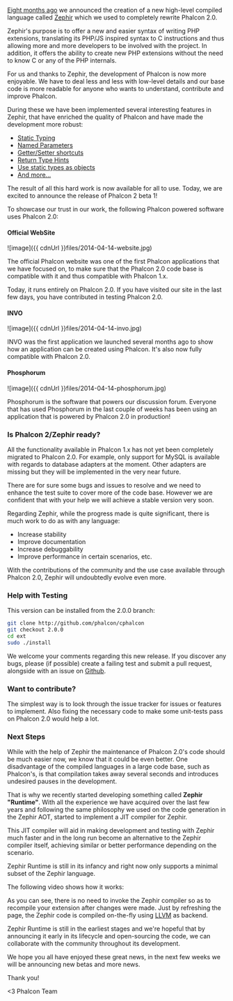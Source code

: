 [Eight months ago](https://blog.phalconphp.com/post/phalcon-2-0-the-future) we announced the creation of a new high-level compiled language called [Zephir](http://www.zephir-lang.com) which we used to completely rewrite Phalcon 2.0.

Zephir's purpose is to offer a new and easier syntax of writing PHP extensions, translating its PHP/JS inspired syntax to C instructions and thus allowing more and more developers to be involved with the project. In addition, it offers the ability to create new PHP extensions without the need to know C or any of the PHP internals.

For us and thanks to Zephir, the development of Phalcon is now more enjoyable. We have to deal less and less with low-level details and our base code is more readable for anyone who wants to understand, contribute and improve Phalcon.

During these we have been implemented several interesting features in Zephir, that have enriched the quality of Phalcon and have made the development more robust:

- [Static Typing](http://zephir-lang.com/types.html#static-types)
- [Named Parameters](http://blog.zephir-lang.com/post/76596064349/whats-new-in-zephir-v)
- [Getter/Setter shortcuts](http://zephir-lang.com/oop.html#getter-setter-shortcuts)
- [Return Type Hints](http://zephir-lang.com/oop.html#return-type-hints)
- [Use static types as objects](http://zephir-lang.com/builtin-methods.html)
- [And more...](http://zephir-lang.com/index.html)

The result of all this hard work is now available for all to use. Today, we are excited to announce the release of Phalcon 2 beta 1!

To showcase our trust in our work, the following Phalcon powered software uses Phalcon 2.0:

#### Official WebSite

![image]({{ cdnUrl }}files/2014-04-14-website.jpg)

The official Phalcon website was one of the first Phalcon applications that we have focused on, to make sure that the Phalcon 2.0 code base is compatible with it and thus compatible with Phalcon 1.x.

Today, it runs entirely on Phalcon 2.0. If you have visited our site in the last few days, you have contributed in testing Phalcon 2.0.

#### INVO

![image]({{ cdnUrl }}files/2014-04-14-invo.jpg)

INVO was the first application we launched several months ago to show how an application can be created using Phalcon. It's also now fully compatible with Phalcon 2.0.

#### Phosphorum

![image]({{ cdnUrl }}files/2014-04-14-phosphorum.jpg)

Phosphorum is the software that powers our discussion forum. Everyone that has used Phosphorum in the last couple of weeks has been using an application that is powered by Phalcon 2.0 in production!

### Is Phalcon 2/Zephir ready?

All the functionality available in Phalcon 1.x has not yet been completely migrated to Phalcon 2.0. For example, only support for MySQL is available with regards to database adapters at the moment. Other adapters are missing but they will be implemented in the very near future.

There are for sure some bugs and issues to resolve and we need to enhance the test suite to cover more of the code base. However we are confident that with your help we will achieve a stable version very soon.

Regarding Zephir, while the progress made is quite significant, there is much work to do as with any language:

- Increase stability
- Improve documentation
- Increase debuggability
- Improve performance in certain scenarios, etc.

With the contributions of the community and the use case available through Phalcon 2.0, Zephir will undoubtedly evolve even more.

### Help with Testing

This version can be installed from the 2.0.0 branch:

```sh
git clone http://github.com/phalcon/cphalcon
git checkout 2.0.0
cd ext
sudo ./install
```

We welcome your comments regarding this new release. If you discover any bugs, please (if possible) create a failing test and submit a pull request, alongside with an issue on [Github](http://github.com/phalcon/cphalcon).

### Want to contribute?

The simplest way is to look through the issue tracker for issues or features to implement. Also fixing the necessary code to make some unit-tests pass on Phalcon 2.0 would help a lot.

### Next Steps

While with the help of Zephir the maintenance of Phalcon 2.0's code should be much easier now, we know that it could be even better. One disadvantage of the compiled languages in a large code base, such as Phalcon's, is that compilation takes away several seconds and introduces undesired pauses in the development.

That is why we recently started developing something called **Zephir "Runtime"**. With all the experience we have acquired over the last few years and following the same philosophy we used on the code generation in the Zephir AOT, started to implement a JIT compiler for Zephir.

This JIT compiler will aid in making development and testing with Zephir much faster and in the long run become an alternative to the Zephir compiler itself, achieving similar or better performance depending on the scenario.

Zephir Runtime is still in its infancy and right now only supports a minimal subset of the Zephir language.

The following video shows how it works:

As you can see, there is no need to invoke the Zephir compiler so as to recompile your extension after changes were made. Just by refreshing the page, the Zephir code is compiled on-the-fly using [LLVM](http://llvm.org/) as backend.

Zephir Runtime is still in the earliest stages and we're hopeful that by announcing it early in its lifecycle and open-sourcing the code, we can collaborate with the community throughout its development.

We hope you all have enjoyed these great news, in the next few weeks we will be announcing new betas and more news.

Thank you!


<3 Phalcon Team

